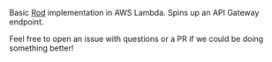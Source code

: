 Basic [Rod](https://github.com/go-rod/rod) implementation in AWS Lambda. Spins up an API Gateway endpoint.

Feel free to open an issue with questions or a PR if we could be doing something better!